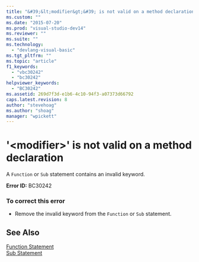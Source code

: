 ```yaml
---
title: "&#39;&lt;modifier&gt;&#39; is not valid on a method declaration | Microsoft Docs"
ms.custom: ""
ms.date: "2015-07-20"
ms.prod: "visual-studio-dev14"
ms.reviewer: ""
ms.suite: ""
ms.technology: 
  - "devlang-visual-basic"
ms.tgt_pltfrm: ""
ms.topic: "article"
f1_keywords: 
  - "vbc30242"
  - "bc30242"
helpviewer_keywords: 
  - "BC30242"
ms.assetid: 269d7f3d-e1b6-4c10-94f3-a07373d66792
caps.latest.revision: 8
author: "stevehoag"
ms.author: "shoag"
manager: "wpickett"
---
```

# &#39;&lt;modifier&gt;&#39; is not valid on a method declaration
A `Function` or `Sub` statement contains an invalid keyword.  
  
 **Error ID:** BC30242  
  
### To correct this error  
  
-   Remove the invalid keyword from the `Function` or `Sub` statement.  
  
## See Also  
 [Function Statement](../../visual-basic/language-reference/statements/function-statement.md)   
 [Sub Statement](../../visual-basic/language-reference/statements/sub-statement.md)